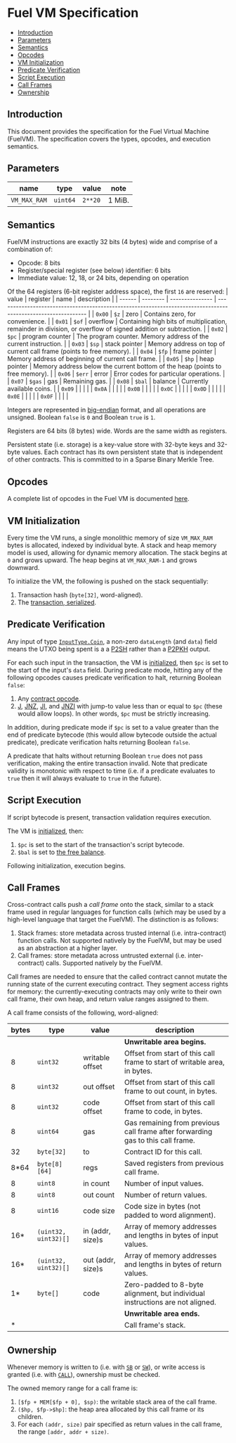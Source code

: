 # Fuel VM Specification

- [Introduction](#introduction)
- [Parameters](#parameters)
- [Semantics](#semantics)
- [Opcodes](#opcodes)
- [VM Initialization](#vm-initialization)
- [Predicate Verification](#predicate-verification)
- [Script Execution](#script-execution)
- [Call Frames](#call-frames)
- [Ownership](#ownership)

## Introduction

This document provides the specification for the Fuel Virtual Machine (FuelVM). The specification covers the types, opcodes, and execution semantics.

## Parameters

| name         | type     | value   | note   |
| ------------ | -------- | ------- | ------ |
| `VM_MAX_RAM` | `uint64` | `2**20` | 1 MiB. |

## Semantics

FuelVM instructions are exactly 32 bits (4 bytes) wide and comprise of a combination of:
* Opcode: 8 bits
* Register/special register (see below) identifier: 6 bits
* Immediate value: 12, 18, or 24 bits, depending on operation

Of the 64 registers (6-bit register address space), the first `16` are reserved:
| value  | register | name            | description                                                                                                   |
| ------ | -------- | --------------- | ------------------------------------------------------------------------------------------------------------- |
| `0x00` | `$z`     | zero            | Contains zero, for convenience.                                                                               |
| `0x01` | `$of`    | overflow        | Containing high bits of multiplication, remainder in division, or overflow of signed addition or subtraction. |
| `0x02` | `$pc`    | program counter | The program counter. Memory address of the current instruction.                                               |
| `0x03` | `$sp`    | stack pointer   | Memory address on top of current call frame (points to free memory).                                          |
| `0x04` | `$fp`    | frame pointer   | Memory address of beginning of current call frame.                                                            |
| `0x05` | `$hp`    | heap pointer    | Memory address below the current bottom of the heap (points to free memory).                                  |
| `0x06` | `$err`   | error           | Error codes for particular operations.                                                                        |
| `0x07` | `$gas`   | gas             | Remaining gas.                                                                                                |
| `0x08` | `$bal`   | balance         | Currently available coins.                                                                                    |
| `0x09` |          |                 |                                                                                                               |
| `0x0A` |          |                 |                                                                                                               |
| `0x0B` |          |                 |                                                                                                               |
| `0x0C` |          |                 |                                                                                                               |
| `0x0D` |          |                 |                                                                                                               |
| `0x0E` |          |                 |                                                                                                               |
| `0x0F` |          |                 |                                                                                                               |

Integers are represented in [big-endian](https://en.wikipedia.org/wiki/Endianness) format, and all operations are unsigned. Boolean `false` is `0` and Boolean `true` is `1`.

Registers are 64 bits (8 bytes) wide. Words are the same width as registers.

Persistent state (i.e. storage) is a key-value store with 32-byte keys and 32-byte values. Each contract has its own persistent state that is independent of other contracts. This is committed to in a Sparse Binary Merkle Tree.

## Opcodes

A complete list of opcodes in the Fuel VM is documented [here](./opcodes.md).

## VM Initialization

Every time the VM runs, a single monolithic memory of size `VM_MAX_RAM` bytes is allocated, indexed by individual byte. A stack and heap memory model is used, allowing for dynamic memory allocation. The stack begins at `0` and grows upward. The heap begins at `VM_MAX_RAM-1` and grows downward.

To initialize the VM, the following is pushed on the stack sequentially:
1. Transaction hash (`byte[32]`, word-aligned).
1. The [transaction, serialized](./tx_format.md).

## Predicate Verification

Any input of type [`InputType.Coin`](./tx_format.md), a non-zero `dataLength` (and `data`) field means the UTXO being spent is a a [P2SH](https://en.bitcoinwiki.org/wiki/P2SH) rather than a [P2PKH](https://en.bitcoinwiki.org/wiki/Pay-to-Pubkey_Hash) output.

For each such input in the transaction, the VM is [initialized](#vm-initialization), then `$pc` is set to the start of the input's `data` field. During predicate mode, hitting any of the following opcodes causes predicate verification to halt, returning Boolean `false`:
1. Any [contract opcode](./opcodes.md#contract-opcodes).
1. [J](./opcodes.md#j-jump), [JNZ](./opcodes.md#jnz-jump-if-not-zero), [JI](./opcodes.md#ji-jump-immediate), and [JNZI](./opcodes.md#jnzi-jump-if-not-zero-immediate) with jump-to value less than or equal to `$pc` (these would allow loops). In other words, `$pc` must be strictly increasing.

In addition, during predicate mode if `$pc` is set to a value greater than the end of predicate bytecode (this would allow bytecode outside the actual predicate), predicate verification halts returning Boolean `false`.

A predicate that halts without returning Boolean `true` does not pass verification, making the entire transaction invalid. Note that predicate validity is monotonic with respect to time (i.e. if a predicate evaluates to `true` then it will always evaluate to `true` in the future).

## Script Execution

If script bytecode is present, transaction validation requires execution.

The VM is [initialized](#vm-initialization), then:
1. `$pc` is set to the start of the transaction's script bytecode.
1. `$bal` is set to [the free balance](./tx_validity.md#validity-rules).

Following initialization, execution begins.

## Call Frames

Cross-contract calls push a _call frame_ onto the stack, similar to a stack frame used in regular languages for function calls (which may be used by a high-level language that target the FuelVM). The distinction is as follows:
1. Stack frames: store metadata across trusted internal (i.e. intra-contract) function calls. Not supported natively by the FuelVM, but may be used as an abstraction at a higher layer.
1. Call frames: store metadata across untrusted external (i.e. inter-contract) calls. Supported natively by the FuelVM.

Call frames are needed to ensure that the called contract cannot mutate the running state of the current executing contract. They segment access rights for memory: the currently-executing contracts may only write to their own call frame, their own heap, and return value ranges assigned to them.

A call frame consists of the following, word-aligned:

| bytes | type                 | value             | description                                                                     |
| ----- | -------------------- | ----------------- | ------------------------------------------------------------------------------- |
|       |                      |                   | **Unwritable area begins.**                                                     |
| 8     | `uint32`             | writable offset   | Offset from start of this call frame to start of writable area, in bytes.       |
| 8     | `uint32`             | out offset        | Offset from start of this call frame to out count, in bytes.                    |
| 8     | `uint32`             | code offset       | Offset from start of this call frame to code, in bytes.                         |
| 8     | `uint64`             | gas               | Gas remaining from previous call frame after forwarding gas to this call frame. |
| 32    | `byte[32]`           | to                | Contract ID for this call.                                                      |
| 8*64  | `byte[8][64]`        | regs              | Saved registers from previous call frame.                                       |
| 8     | `uint8`              | in count          | Number of input values.                                                         |
| 8     | `uint8`              | out count         | Number of return values.                                                        |
| 8     | `uint16`             | code size         | Code size in bytes (not padded to word alignment).                              |
| 16*   | `(uint32, uint32)[]` | in (addr, size)s  | Array of memory addresses and lengths in bytes of input values.                 |
| 16*   | `(uint32, uint32)[]` | out (addr, size)s | Array of memory addresses and lengths in bytes of return values.                |
| 1*    | `byte[]`             | code              | Zero-padded to 8-byte alignment, but individual instructions are not aligned.   |
|       |                      |                   | **Unwritable area ends.**                                                       |
| *     |                      |                   | Call frame's stack.                                                             |

## Ownership

Whenever memory is written to (i.e. with [`SB`](./opcodes.md#sb-store-byte) or [`SW`](./opcodes.md#sw-store-word)), or write access is granted (i.e. with [`CALL`](./opcodes.md#call-call-contract)), ownership must be checked.

The owned memory range for a call frame is:
1. `[$fp + MEM[$fp + 0], $sp)`: the writable stack area of the call frame.
1. `($hp, $fp->$hp]`: the heap area allocated by this call frame or its children.
1. For each `(addr, size)` pair specified as return values in the call frame, the range `[addr, addr + size)`.
